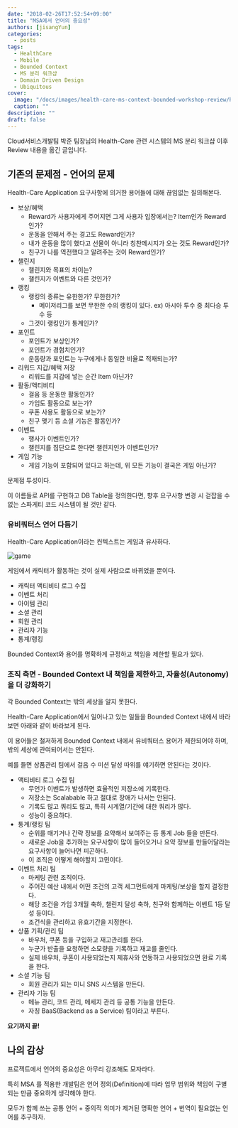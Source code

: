 ```yaml
---
date: "2018-02-26T17:52:54+09:00"
title: "MSA에서 언어의 중요성"
authors: [jisangYun]
categories:
  - posts
tags:
  - HealthCare
  - Mobile
  - Bounded Context
  - MS 분리 워크샵
  - Domain Driven Design
  - Ubiquitous
cover:
  image: "/docs/images/health-care-ms-context-bounded-workshop-review/health3.png"
  caption: ""
description: ""
draft: false
---
```


Cloud서비스개발팀 박준 팀장님의 Health-Care 관련 시스템의 MS 분리 워크샵 이후 Review 내용을 옮긴 글입니다.

## 기존의 문제점 - 언어의 문제

Health-Care Application 요구사항에 의거한 용어들에 대해 끊임없는 질의해본다.

- 보상/혜택
  - Reward가 사용자에게 주어지면 그게 사용자 입장에서는? Item인가 Reward인가?
  - 운동을 안해서 주는 경고도 Reward인가?
  - 내가 운동을 많이 했다고 선물이 아니라 칭찬메시지가 오는 것도 Reward인가?
  - 친구가 나를 역전했다고 알려주는 것이 Reward인가?
- 챌린지
  - 챌린지와 목표의 차이는?
  - 챌린지가 이벤트와 다른 것인가?
- 랭킹
  - 랭킹의 종류는 유한한가? 무한한가?
    - 메이저리그를 보면 무한한 수의 랭킹이 있다. ex) 아시아 투수 중 최다승 투수 등
  - 그것이 랭킹인가 통계인가?
- 포인트
  - 포인트가 보상인가?
  - 포인트가 경험치인가?
  - 운동량과 포인트는 누구에게나 동일한 비율로 적재되는가?
- 리워드 지갑/혜택 저장
  - 리워드를 지갑에 넣는 순간 Item 아닌가?
- 활동/액티비티
  - 걸음 등 운동만 활동인가?
  - 가입도 활동으로 보는가?
  - 쿠폰 사용도 활동으로 보는가?
  - 친구 맺기 등 소셜 기능은 활동인가?
- 이벤트
  - 행사가 이벤트인가?
  - 챌린지를 집단으로 한다면 챌린지인가 이벤트인가?
- 게임 기능
  - 게임 기능이 포함되어 있다고 하는데, 위 모든 기능이 결국은 게임 아닌가?

문제점 투성이다.

이 이름들로 API를 구현하고 DB Table을 정의한다면, 향후 요구사항 변경 시 걷잡을 수 없는 스파게티 코드 시스템이 될 것만 같다.

### 유비쿼터스 언어 다듬기

Health-Care Application이라는 컨텍스트는 게임과 유사하다.

![game](/docs/images/health-care-ms-context-bounded-workshop-review/health1.jpg)

게임에서 캐릭터가 활동하는 것이 실제 사람으로 바뀌었을 뿐이다.

- 캐릭터 액티비티 로그 수집
- 이벤트 처리
- 아이템 관리
- 소셜 관리
- 회원 관리
- 관리자 기능
- 통계/랭킹

Bounded Context와 용어를 명확하게 규정하고 책임을 제한할 필요가 있다.

### 조직 측면 - Bounded Context 내 책임을 제한하고, 자율성(Autonomy)을 더 강화하기

각 Bounded Context는 밖의 세상을 알지 못한다.

Health-Care Application에서 일어나고 있는 일들을 Bounded Context 내에서 바라보면 아래와 같이 바라보게 된다.

이 용어들은 철저하게 Bounded Context 내에서 유비쿼터스 용어가 제한되어야 하며, 밖의 세상에 관여되어서는 안된다.

예를 들면 상품관리 팀에서 걸음 수 미션 달성 따위를 얘기하면 안된다는 것이다.

- 액티비티 로그 수집 팀
  - 무언가 이벤트가 발생하면 효율적인 저장소에 기록한다.
  - 저장소는 Scalabable 하고 절대로 장애가 나서는 안된다.
  - 기록도 많고 쿼리도  많고, 특히 시계열/기간에 대한 쿼리가 많다.
  - 성능이 중요하다.
- 통계/랭킹 팀
  - 순위를 매기거나 간략 정보를 요약해서 보여주는 등 통계 Job 들을 만든다.
  - 새로운 Job을 추가하는 요구사항이 많이 들어오거나 요약 정보를 만들어달라는 요구사항이 늘어나면 피곤하다.
  - 이 조직은 어떻게 해야할지 고민이다.
- 이벤트 처리 팀
  - 마케팅 관련 조직이다.
  - 주어진 예산 내에서 어떤 조건의 고객 세그먼트에게 마케팅/보상을 할지 결정한다.
  - 해당 조건을 가입 3개월 축하, 챌린지 달성 축하, 친구와 함께하는 이벤트 1등 달성 등이다.
  - 조건식을 관리하고 유효기간을 지정한다.
- 상품 기획/관리 팀
  - 바우처, 쿠폰 등을 구입하고 재고관리를 한다.
  - 누군가 반출을 요청하면 소모량을 기록하고 재고를 줄인다.
  - 실제 바우처, 쿠폰이 사용되었는지 제휴사와 연동하고 사용되었으면 완료 기록을 한다.
- 소셜 기능 팀
  - 회원 관리가 되는 미니 SNS 시스템을 만든다.
- 관리자 기능 팀
  - 메뉴 관리, 코드 관리, 메세지 관리 등 공통 기능을 만든다.
  - 자칭 BaaS(Backend as a Service) 팀이라고 부른다.

**요기까지 끝!**

## 나의 감상
프로젝트에서 언어의 중요성은 아무리 강조해도 모자라다.

특히 MSA 를 적용한 개발팀은 언어 정의(Definition)에 따라 업무 범위와 책임이 구별되는 만큼 중요하게 생각해야 한다. 

모두가 함께 쓰는 공통 언어 + 중의적 의미가 제거된 명확한 언어 + 번역이 필요없는 언어를 추구하자.


